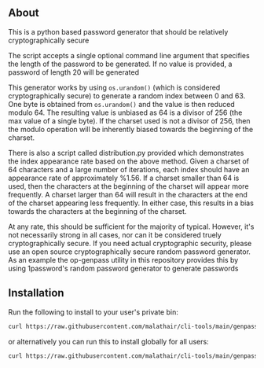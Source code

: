 ## About

This is a python based password generator that should be relatively cryptographically secure

The script accepts a single optional command line argument that specifies the length of the password to be generated. If no value is provided, a password of length 20 will be generated

This generator works by using `os.urandom()` (which is considered cryptographically secure) to generate a random index between 0 and 63. One byte is obtained from `os.urandom()` and the value is then reduced modulo 64. The resulting value is unbiased as 64 is a divisor of 256 (the max value of a single byte). If the charset used is not a divisor of 256, then the modulo operation will be inherently biased towards the beginning of the charset.

There is also a script called distribution.py provided which demonstrates the index appearance rate based on the above method. Given a charset of 64 characters and a large number of iterations, each index should have an appearance rate of approximately %1.56. If a charset smaller than 64 is used, then the characters at the beginning of the charset will appear more frequently. A charset larger than 64 will result in the characters at the end of the charset appearing less frequently. In either case, this results in a bias towards the characters at the beginning of the charset.

At any rate, this should be sufficient for the majority of typical. However, it's not necessarily strong in all cases, nor can it be considered truely cryptographically secure. If you need actual cryptographic security, please use an open source cryptographically secure random password generator. As an example the op-genpass utility in this repository provides this by using 1password's random password generator to generate passwords

## Installation

Run the following to install to your user's private bin:

```bash
curl https://raw.githubusercontent.com/malathair/cli-tools/main/genpass/install.sh | bash

```

or alternatively you can run this to install globally for all users:

```bash
curl https://raw.githubusercontent.com/malathair/cli-tools/main/genpass/install.sh | sudo bash
```
